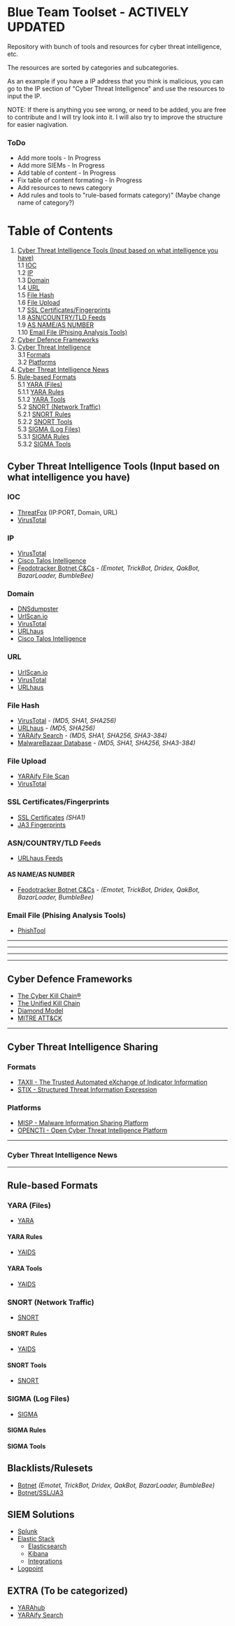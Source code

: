 # Blue Team Toolset - ACTIVELY UPDATED
Repository with bunch of tools and resources for cyber threat intelligence, etc.

The resources are sorted by categories and subcategories.

As an example if you have a IP address that you think is malicious, you can go to the IP section of "Cyber Threat Intelligence" and use the resources to input the IP.

NOTE: If there is anything you see wrong, or need to be added, you are free to contribute and I will try look into it. I will also try to improve the structure for easier nagivation.                               

### ToDo
* Add more tools - In Progress
* Add more SIEMs - In Progress
* Add table of content - In Progress
* Fix table of content formating - In Progress
* Add resources to news category
* Add rules and tools to "rule-based formats category)" (Maybe change name of category?)




# Table of Contents
1. [Cyber Threat Intelligence Tools (Input based on what intelligence you have)](#cyber-threat-intelligence-tools)\
    1.1 [IOC](#ioc)\
    1.2 [IP](#ip)\
    1.3 [Domain](#domain)\
    1.4 [URL](#url)\
    1.5 [File Hash](#file-hash)\
    1.6 [File Upload](#file-upload)\
    1.7 [SSL Certificates/Fingerprints](#ssl)\
    1.8 [ASN/COUNTRY/TLD Feeds](#asn-feeds)\
    1.9 [AS NAME/AS NUMBER](#as-name-number)\
    1.10 [Email File (Phising Analysis Tools)](#email-file)
2. [Cyber Defence Frameworks](#cyber-defence-frameworks)
3. [Cyber Threat Intelligence](#cyber-threat-intelligence-sharing)\
    3.1 [Formats](#formats)\
    3.2 [Platforms](#platforms)
4. [Cyber Threat Intelligence News](#cyber-threat-intelligence-news)
5. [Rule-based Formats](#cyber-threat-intelligence-rule-based-formats)\
    5.1 [YARA (Files)](#yara)\
        5.1.1 [YARA Rules](#yara-rules)\
        5.1.2 [YARA Tools](#yara-tools)\
    5.2 [SNORT (Network Traffic)](#snort)\
        5.2.1 [SNORT Rules](#snort-rules)\
        5.2.2 [SNORT Tools](#snort-tools)\
    5.3 [SIGMA (Log Files)](#sigma)\
        5.3.1 [SIGMA Rules](#sigma-rules)\
        5.3.2 [SIGMA Tools](#sigma-tools)
        



## Cyber Threat Intelligence Tools (Input based on what intelligence you have) <a name="cyber-threat-intelligence-tools"></a>

### IOC <a name="ioc"></a>
* [ThreatFox](https://threatfox.abuse.ch/browse/) (IP:PORT, Domain, URL)
* [VirusTotal](https://www.virustotal.com/gui/home/search)

### IP <a name="ip"></a>
* [VirusTotal](https://www.virustotal.com/gui/home/search)
* [Cisco Talos Intelligence](https://talosintelligence.com/reputation_center)
* [Feodotracker Botnet C&Cs](https://feodotracker.abuse.ch/browse/) - *(Emotet, TrickBot, Dridex, QakBot, BazarLoader, BumbleBee)*

### Domain <a name="domain"></a>
* [DNSdumpster](https://dnsdumpster.com/)
* [UrlScan.io](https://urlscan.io/)
* [VirusTotal](https://www.virustotal.com/gui/home/url)
* [URLhaus](https://urlhaus.abuse.ch/browse/)
* [Cisco Talos Intelligence](https://talosintelligence.com/reputation_center)

### URL <a name="url"></a>
* [UrlScan.io](https://urlscan.io/)
* [VirusTotal](https://www.virustotal.com/gui/home/url)
* [URLhaus](https://urlhaus.abuse.ch/browse/)

### File Hash <a name="file-hash"></a>
* [VirusTotal](https://www.virustotal.com/gui/home/search) - *(MD5, SHA1, SHA256)*
* [URLhaus](https://urlhaus.abuse.ch/browse/) - *(MD5, SHA256)*
* [YARAify Search](https://yaraify.abuse.ch/search/) - *(MD5, SHA1, SHA256, SHA3-384)*
* [MalwareBazaar Database](https://bazaar.abuse.ch/browse/) - *(MD5, SHA1, SHA256, SHA3-384)*

### File Upload <a name="file-upload"></a>
* [YARAify File Scan](https://yaraify.abuse.ch/scan/)
* [VirusTotal](https://www.virustotal.com/gui/home/upload)

### SSL Certificates/Fingerprints <a name="ssl"></a>
* [SSL Certificates](https://sslbl.abuse.ch/ssl-certificates/) *(SHA1)*
* [JA3 Fingerprints](https://sslbl.abuse.ch/ja3-fingerprints/)
    
### ASN/COUNTRY/TLD Feeds <a name="asn-feeds"></a>
* [URLhaus Feeds](https://urlhaus.abuse.ch/feeds/)

#### AS NAME/AS NUMBER <a name="as-name-number"></a>
* [Feodotracker Botnet C&Cs](https://feodotracker.abuse.ch/browse/) - *(Emotet, TrickBot, Dridex, QakBot, BazarLoader, BumbleBee)*

### Email File (Phising Analysis Tools) <a name="email-file"></a>
* [PhishTool](https://www.phishtool.com/)

- - - 
- - - 
- - - 
- - - 

## Cyber Defence Frameworks <a name="cyber-defence-frameworks"></a>
* [The Cyber Kill Chain®](https://www.lockheedmartin.com/en-us/capabilities/cyber/cyber-kill-chain.html)
* [The Unified Kill Chain](https://www.unifiedkillchain.com/)
* [Diamond Model](https://www.activeresponse.org/wp-content/uploads/2013/07/diamond.pdf)
* [MITRE ATT&CK](https://attack.mitre.org/)

- - - 

## Cyber Threat Intelligence Sharing <a name="cyber-threat-intelligence-sharing"></a>

### Formats <a name="formats"></a>
* [TAXII - The Trusted Automated eXchange of Indicator Information](https://oasis-open.github.io/cti-documentation/taxii/intro)
* [STIX - Structured Threat Information Expression](https://oasis-open.github.io/cti-documentation/stix/intro)

### Platforms <a name="platforms"></a>
* [MISP - Malware Information Sharing Platform](https://www.misp-project.org/)
* [OPENCTI - Open Cyber Threat Intelligence Platform](https://www.filigran.io/en/products/opencti/)

- - - 

### Cyber Threat Intelligence News <a name="cyber-threat-intelligence-news"></a>

- - -

## Rule-based Formats <a name="cyber-threat-intelligence-rule-based-formats"></a>

### YARA (Files) <a name="yara"></a>
* [YARA](https://virustotal.github.io/yara/)

#### YARA Rules<a name="yara-rules"></a>
* [YAIDS](https://yaids.io/)

#### YARA Tools<a name="yara-tools"></a>
* [YAIDS](https://yaids.io/)


### SNORT (Network Traffic) <a name="snort"></a>
* [SNORT](https://www.snort.org/)

#### SNORT Rules<a name="snort-rules"></a>
* [YAIDS](https://yaids.io/)

#### SNORT Tools <a name="snort-tools"></a>
* [SNORT](https://www.snort.org/)


### SIGMA (Log Files) <a name="sigma"></a>
* [SIGMA](https://github.com/SigmaHQ/sigma)

#### SIGMA Rules <a name="sigma-rules"></a>

#### SIGMA Tools <a name="sigma-tools"></a>



## Blacklists/Rulesets <a name="Cyber-Threat-Intelligence-Tools-SSL-Certificates/Fingerprints"></a>
* [Botnet](https://feodotracker.abuse.ch/blocklist/) *(Emotet, TrickBot, Dridex, QakBot, BazarLoader, BumbleBee)* 
* [Botnet/SSL/JA3](https://sslbl.abuse.ch/blacklist/)

## SIEM Solutions <a name="Cyber-Threat-Intelligence-Tools-SSL-Certificates/Fingerprints"></a>
* [Splunk](https://www.splunk.com/)
* [Elastic Stack](https://www.elastic.co/elastic-stack?elektra=home&storm=stack)
    - [Elasticsearch](https://www.elastic.co/elasticsearch/)
    - [Kibana](https://www.elastic.co/kibana/)
    - [Integrations](https://www.elastic.co/integrations/)
* [Logpoint](https://www.logpoint.com/en/product/logpoint-as-a-siem-tool/)

## EXTRA (To be categorized)
* [YARAhub](https://yaraify.abuse.ch/yarahub/)
* [YARAify Search](https://yaraify.abuse.ch/search/)
